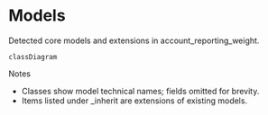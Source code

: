 # Models

Detected core models and extensions in account_reporting_weight.

```mermaid
classDiagram
```

Notes
- Classes show model technical names; fields omitted for brevity.
- Items listed under _inherit are extensions of existing models.
